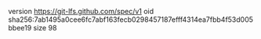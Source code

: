 version https://git-lfs.github.com/spec/v1
oid sha256:7ab1495a0cee6fc7abf163fecb0298457187efff4314ea7fbb4f53d005bbee19
size 98
